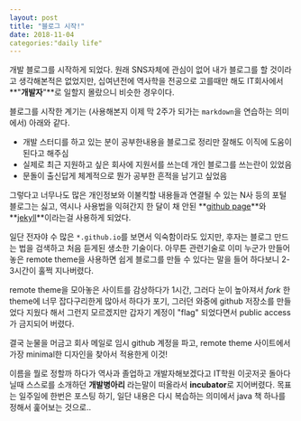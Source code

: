 ```yaml
---
layout: post
title: "블로그 시작!"
date: 2018-11-04
categories:"daily life"
---
```

개발 블로그를 시작하게 되었다. 원래 SNS자체에 관심이 없어 내가 블로그를 할 것이라고 생각해본적은 없었지만, 십여년전에 역사학을 전공으로 고를때만 해도 IT회사에서 **"**개발자**"**로 일할지 몰랐으니 비슷한 경우이다.

블로그를 시작한 계기는 (사용해본지 이제 막 2주가 되가는 `markdown`을 연습하는 의미에서) 아래와 같다.

* 개발 스터디를 하고 있는 분이 공부한내용을 블로그로 정리만 잘해도 이직에 도움이 된다고 해주심
* 실제로 최근 지원하고 싶은 회사에 지원서를 쓰는데 개인 블로그를 쓰는란이 있었음
* 문돌이 출신답게 체계적으로 뭔가 공부한 흔적을 남기고 싶었음

그렇다고 너무나도 많은 개인정보와 이불킥할 내용들과 연결될 수 있는 N사 등의 포털 블로그는 싫고, 역시나 사용법을 익혀간지 한 달이 채 안된 **[github page](https://www.youtube.com/watch?v=2MsN8gpT6jY&feature=youtu.be)**와 **[jekyll](https://jekyllrb.com/)**이라는걸 사용하게 되었다.

일단 전자야 수 많은 `*.github.io`를 보면서 익숙함이라도 있지만, 후자는 블로그 만드는 법을 검색하고 처음 듣게된 생소한 기술이다. 아무튼 관련기술로 이미 누군가 만들어놓은 remote theme을 사용하면 쉽게 블로그를 만들 수 있다는 말을 들어 하다보니 2-3시간이 훌쩍 지나버렸다.

remote theme을 모아놓은 사이트를 감상하다가 1시간, 그러다 눈이 높아져서 *fork* 한 theme에 너무 잡다구리한게 많아서 하다가 포기, 그러던 와중에 github 저장소를 만들었다 지웠다 해서 그런지 모르겠지만 갑자기 계정이 "flag" 되었다면서 public access가 금지되어 버렸다.

결국 눈물을 머금고 회사 메일로 임시 github 계정을 파고, remote theme 사이트에서 가장 minimal한 디자인을 찾아서 적용한게 이것!

이름을 뭘로 정할까 하다가 역사과 졸업하고 개발자해보겠다고 IT학원 이곳저곳 돌아다닐때 스스로를 소개하던 **개발병아리** 라는말이 떠올라서 **incubator**로 지어버렸다. 목표는 일주일에 한번은 포스팅 하기, 일단 내용은 다시 복습하는 의미에서 java 책 하나를 정해서 훑어보는 것으로..